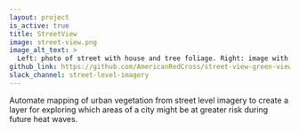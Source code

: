 ```yaml
---
layout: project
is_active: true
title: StreetView
image: street-view.png
image_alt_text: >
  Left: photo of street with house and tree foliage. Right: image with distinct regions of road, house, tree foliage colored in with differenet colors
github_link: https://github.com/AmericanRedCross/street-view-green-view/
slack_channel: street-level-imagery
---
```


Automate mapping of urban vegetation from street level imagery to create a layer for exploring which areas of a city might be at greater risk during future heat waves.
